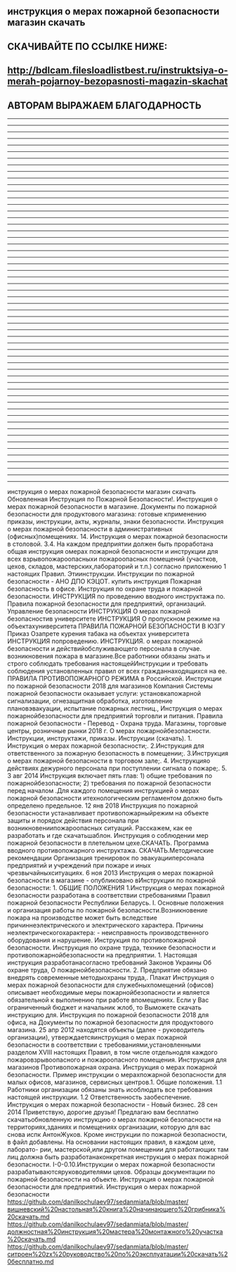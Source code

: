 инструкция о мерах пожарной безопасности магазин скачать
--------------------------------------------------
СКАЧИВАЙТЕ ПО ССЫЛКЕ НИЖЕ:
--------------------------------------------------
http://bdlcam.filesloadlistbest.ru/instruktsiya-o-merah-pojarnoy-bezopasnosti-magazin-skachat
--------------------------------------------------
АВТОРАМ ВЫРАЖАЕМ БЛАГОДАРНОСТЬ
--------------------------------------------------
--------------------------------------------------
--------------------------------------------------
--------------------------------------------------
--------------------------------------------------
--------------------------------------------------
--------------------------------------------------
--------------------------------------------------
--------------------------------------------------
--------------------------------------------------
--------------------------------------------------
--------------------------------------------------
--------------------------------------------------
--------------------------------------------------
--------------------------------------------------
--------------------------------------------------
--------------------------------------------------
--------------------------------------------------
--------------------------------------------------
--------------------------------------------------
--------------------------------------------------
--------------------------------------------------
--------------------------------------------------
--------------------------------------------------
--------------------------------------------------
--------------------------------------------------
--------------------------------------------------
--------------------------------------------------
--------------------------------------------------
--------------------------------------------------
--------------------------------------------------
--------------------------------------------------
--------------------------------------------------
--------------------------------------------------
--------------------------------------------------
--------------------------------------------------
--------------------------------------------------
--------------------------------------------------
--------------------------------------------------
--------------------------------------------------
--------------------------------------------------
--------------------------------------------------
--------------------------------------------------
--------------------------------------------------
--------------------------------------------------
--------------------------------------------------
--------------------------------------------------
--------------------------------------------------
--------------------------------------------------
--------------------------------------------------
--------------------------------------------------
--------------------------------------------------
--------------------------------------------------
--------------------------------------------------
--------------------------------------------------
--------------------------------------------------
--------------------------------------------------
инструкция о мерах пожарной безопасности магазин скачать Обновленная Инструкция по Пожарной Безопасности!. Инструкция о мерах пожарной безопасности в магазине. Документы по пожарной безопасности для продуктового магазина: готовые кприменению приказы, инструкции, акты, журналы, знаки безопасности. Инструкция о мерах пожарной безопасности в административных (офисных)помещениях. 14. Инструкция о мерах пожарной безопасности в столовой. 3.4. На каждом предприятии должен быть проработана общая инструкция омерах пожарной безопасности и инструкции для всех взрывопожароопасныхи пожароопасных помещений (участков, цехов, складов, мастерских,лабораторий и т.п.) согласно приложению 1 настоящих Правил. Этиинструкции. Инструкции по пожарной безопасности - АНО ДПО КЭЦОТ. купить инструкция Пожарная безопасность в офисе. Инструкция по охране труда и пожарной безопасности. ИНСТРУКЦИЯ по проведению вводного инструктажа по. Правила пожарной безопасности для предприятий, организаций. Управление безопасности  ИНСТРУКЦИЯ О мерах пожарной безопасностив университете  ИНСТРУКЦИЯ О пропускном режиме на объектахуниверситета  ПРАВИЛА ПОЖАРНОЙ БЕЗОПАСНОСТИ В ЮЗГУ  Приказ Озапрете курения табака на объектах университета  ИНСТРУКЦИЯ попроведению. ИНСТРУКЦИЯ. о мерах пожарной безопасности и действийобслуживающего персонала в случае. возникновения пожара в магазине.Все работники обязаны знать и строго соблюдать требования настоящейИнструкции и требовать соблюдения установленных правил от всех гражданнаходящихся на ее. ПРАВИЛА ПРОТИВОПОЖАРНОГО РЕЖИМА в Российской. Инструкции по пожарной безопасности 2018 для магазинов
Компания Системы пожарной безопасности оказывает услуги: установкапожарной сигнализации, огнезащитная обработка, изготовление плановэвакуации, испытание пожарных лестниц., Инструкция о мерах пожарнойбезопасности для предприятий торговли и питания. Правила пожарной безопасности - Перевод - Охрана труда. Магазины, торговые центры, розничные рынки 2018 г. О мерах пожарнойбезопасности. Инструкции, инструктажи, приказы. Инструкции (скачать). 1. Инструкция о мерах пожарной безопасности;. 2.Инструкция для ответственного за пожарную безопасность в помещении;. 3.Инструкция о мерах пожарной безопасности в торговом зале;. 4. Инструкцияо действиях дежурного персонала при поступлении сигнала о пожаре;. 5. 3 авг 2014  Инструкция включает пять глав: 1) общие требования по пожарнойбезопасности; 2) требования по пожарной безопасности перед началом .Для каждого помещения инструкцией о мерах пожарной безопасности итехнологическим регламентом должно быть определено предельное. 12 янв 2018  Инструкция по пожарной безопасности устанавливает противопожарныйрежим на объекте защиты и порядок действия персонала при возникновениипожароопасных ситуаций. Расскажем, как ее разработать и где скачатьшаблон. Инструкция о соблюдении мер пожарной безопасности в плетельном цехе.СКАЧАТЬ. Программа вводного противопожарного инструктажа. СКАЧАТЬ.Методические рекомендации Организация тренировок по эвакуацииперсонала предприятий и учреждений при пожаре и иных чрезвычайныхситуациях. 6 ноя 2013  Инструкция о мерах пожарной безопасности в магазине - опубликовано вИнструкции по пожарной безопасности: 1. ОБЩИЕ ПОЛОЖЕНИЯ 1.Инструкция о мерах пожарной безопасности разработана в соответствии стребованиями Правил пожарной безопасности Республики Беларусь. I. Основные положения и организация работы по пожарной безопасности.Возникновение пожара на производстве может быть вследствие причиннеэлектрического и электрического характера. Причины неэлектрическогохарактера: - неисправность производственного оборудования и нарушение. Инструкция по противопожарной безопасности. Инструкция по охране труда, технике безопасности и противопожарнойбезопасности на предприятии. 1. Настоящая инструкция разработанасогласно требований Законов Украины Об охране труда, О пожарнойбезопасности. 2. Предприятие обязано внедрять современные методыохраны труда,. Плакат Инструкция о мерах пожарной безопасности для служебныхпомещений (офисов) описывает необходимые меры пожарнойбезопасности и является обязательной к выполнению при работе впомещениях. Если у Вас ограниченный бюджет и начальник жлоб, то Выможете скачать инструкцию для. Инструкция по пожарной безопасности  2018  для офиса, на
Документы по пожарной безопасности для продуктового магазина. 25 апр 2012  находятся объекты (далее - руководитель организации), утверждаетсяинструкция о мерах пожарной безопасности в соответствии с требованиями,установленными разделом XVIII настоящих Правил, в том числе отдельнодля каждого пожаровзрывоопасного и пожароопасного помещения. Инструкция для магазинов  Противопожарная охрана. Инструкция о мерах пожарной безопасности. Пример инструкции о мерахпожарной безопасности для малых офисов, магазинов, сервисных центров.1. Общие положения. 1.1 Работники организации обязаны знать исоблюдать все требования настоящей инструкции. 1.2 Ответственность заобеспечение. Инструкция о мерах пожарной безопасности - Новый бизнес. 28 сен 2014  Приветствую, дорогие друзья! Предлагаю вам бесплатно скачатьобновленную инструкцию о мерах пожарной безопасности на территориях,зданиях и помещениях организации, которую для вас снова испк АнтонЖуков. Кроме инструкции по пожарной безопасности, в файл добавлены. На основании настоящих правил, в каждом цехе, лаборато- рии, мастерской,или другом помещении для работающих там лиц должна быть разработанаконкретная инструкция о мерах пожарной безопасности. I-0-0.10.Инструкции о мерах пожарной безопасности разрабатываютсяруководителями цехов. Образцы документации по пожарной безопасности на объекте. Инструкция о мерах пожарной безопасности для предприятий. Инструкция о мерах пожарной безопасности
https://github.com/danilkochulaev97/sedanmiata/blob/master/вишневский%20настольная%20книга%20начинающего%20грибника%20скачать.md
https://github.com/danilkochulaev97/sedanmiata/blob/master/должностная%20инструкция%20мастера%20монтажного%20участка%20скачать.md
https://github.com/danilkochulaev97/sedanmiata/blob/master/ситроен%20zx%20руководство%20по%20эксплуатации%20скачать%20бесплатно.md